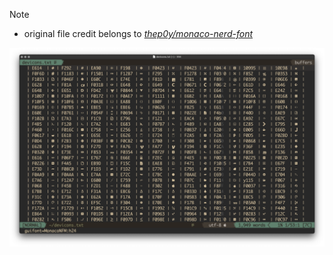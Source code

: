 
> [!NOTE]
> - original file credit belongs to *[thep0y/monaco-nerd-font](https://github.com/thep0y/monaco-nerd-font)*

![MonacoNFM](./MonacoNFM.png)
